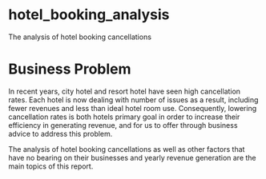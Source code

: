 # hotel_booking_analysis
The analysis of hotel booking cancellations

Business Problem
=====================
In recent years, city hotel and resort hotel have seen high cancellation rates. Each hotel is now dealing with number of issues as a result, including fewer revenues and less than ideal hotel
room use. Consequently, lowering cancellation rates is both hotels primary goal in order to increase their efficiency in generating revenue, and for us to offer through business advice to address this problem.

The analysis of hotel booking cancellations as well as other factors that have no bearing on their businesses and yearly revenue generation are the main topics of this report.



